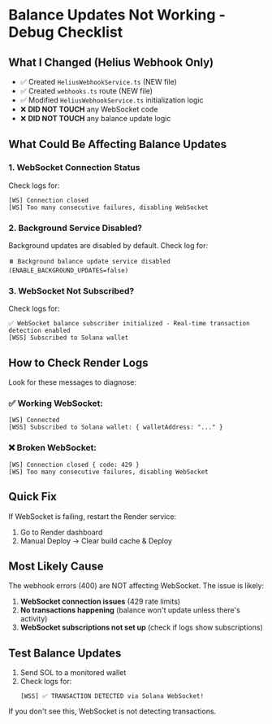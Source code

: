# Balance Updates Not Working - Debug Checklist

## What I Changed (Helius Webhook Only)
- ✅ Created `HeliusWebhookService.ts` (NEW file)
- ✅ Created `webhooks.ts` route (NEW file)
- ✅ Modified `HeliusWebhookService.ts` initialization logic
- ❌ **DID NOT TOUCH** any WebSocket code
- ❌ **DID NOT TOUCH** any balance update logic

## What Could Be Affecting Balance Updates

### 1. WebSocket Connection Status
Check logs for:
```
[WS] Connection closed
[WS] Too many consecutive failures, disabling WebSocket
```

### 2. Background Service Disabled?
Background updates are disabled by default. Check log for:
```
⏸️ Background balance update service disabled (ENABLE_BACKGROUND_UPDATES=false)
```

### 3. WebSocket Not Subscribed?
Check logs for:
```
✅ WebSocket balance subscriber initialized - Real-time transaction detection enabled
[WSS] Subscribed to Solana wallet
```

## How to Check Render Logs

Look for these messages to diagnose:

### ✅ Working WebSocket:
```
[WS] Connected
[WSS] Subscribed to Solana wallet: { walletAddress: "..." }
```

### ❌ Broken WebSocket:
```
[WS] Connection closed { code: 429 }
[WS] Too many consecutive failures, disabling WebSocket
```

## Quick Fix

If WebSocket is failing, restart the Render service:
1. Go to Render dashboard
2. Manual Deploy → Clear build cache & Deploy

## Most Likely Cause

The webhook errors (400) are NOT affecting WebSocket. The issue is likely:

1. **WebSocket connection issues** (429 rate limits)
2. **No transactions happening** (balance won't update unless there's activity)
3. **WebSocket subscriptions not set up** (check if logs show subscriptions)

## Test Balance Updates

1. Send SOL to a monitored wallet
2. Check logs for:
   ```
   [WSS] ✅ TRANSACTION DETECTED via Solana WebSocket!
   ```

If you don't see this, WebSocket is not detecting transactions.
